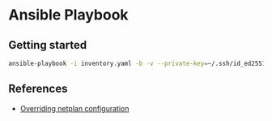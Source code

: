 # Ansible Playbook

## Getting started

```sh
ansible-playbook -i inventory.yaml -b -v --private-key=~/.ssh/id_ed25519 bootstrap_nodes.yaml
```

## References

-   [Overriding netplan configuration](https://askubuntu.com/a/1483563)
